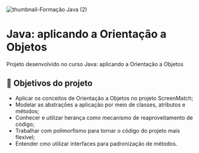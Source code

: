 ![thumbnail-Formação Java (2)](https://user-images.githubusercontent.com/66698429/226425694-5f585247-7b60-4db9-9815-d232ba775434.png)

# Java: aplicando a Orientação a Objetos

Projeto desenvolvido no curso Java: aplicando a Orientação a Objetos

## 🔨 Objetivos do projeto

- Aplicar os conceitos de Orientação a Objetos no projeto ScreenMatch;
- Modelar as abstrações a aplicação por meio de classes, atributos e métodos; 
- Conhecer e utilizar herança como mecanismo de reaproveitamento de código;
- Trabalhar com polimorfismo para tornar o código do projeto mais flexível;
- Entender cmo utilizar interfaces para padronização de métodos.
